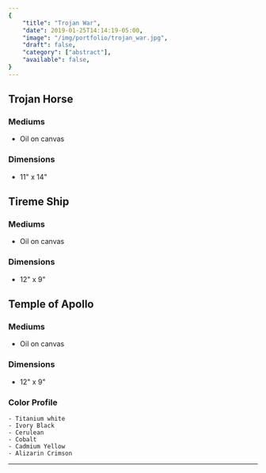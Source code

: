 ```yaml
---
{
    "title": "Trojan War",
    "date": 2019-01-25T14:14:19-05:00,
    "image": "/img/portfolio/trojan_war.jpg",
    "draft": false,
    "category": ["abstract"],
    "available": false,
}
---
```

## Trojan Horse
### Mediums
- Oil on canvas
### Dimensions
- 11" x 14"

## Tireme Ship
### Mediums
- Oil on canvas
### Dimensions
- 12" x 9"

## Temple of Apollo
### Mediums
- Oil on canvas
### Dimensions
- 12" x 9"

### Color Profile
    - Titanium white
    - Ivory Black
    - Cerulean 
    - Cobalt
    - Cadmium Yellow
    - Alizarin Crimson


---